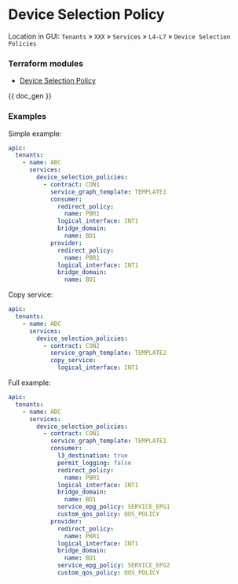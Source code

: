 # Device Selection Policy

Location in GUI:
`Tenants` » `XXX` » `Services` » `L4-L7` » `Device Selection Policies`

### Terraform modules

* [Device Selection Policy](https://registry.terraform.io/modules/netascode/device-selection-policy/aci/latest)

{{ doc_gen }}

### Examples

Simple example:

```yaml
apic:
  tenants:
    - name: ABC
      services:
        device_selection_policies:
          - contract: CON1
            service_graph_template: TEMPLATE1
            consumer:
              redirect_policy:
                name: PBR1
              logical_interface: INT1
              bridge_domain:
                name: BD1
            provider:
              redirect_policy:
                name: PBR1
              logical_interface: INT1
              bridge_domain:
                name: BD1
```

Copy service:

```yaml
apic:
  tenants:
    - name: ABC
      services:
        device_selection_policies:
          - contract: CON2
            service_graph_template: TEMPLATE2
            copy_service:
              logical_interface: INT1
```

Full example:

```yaml
apic:
  tenants:
    - name: ABC
      services:
        device_selection_policies:
          - contract: CON1
            service_graph_template: TEMPLATE1
            consumer:
              l3_destination: true
              permit_logging: false
              redirect_policy:
                name: PBR1
              logical_interface: INT1
              bridge_domain:
                name: BD1
              service_epg_policy: SERVICE_EPG1
              custom_qos_policy: QOS_POLICY
            provider:
              redirect_policy:
                name: PBR1
              logical_interface: INT1
              bridge_domain:
                name: BD1
              service_epg_policy: SERVICE_EPG2
              custom_qos_policy: QOS_POLICY
```

